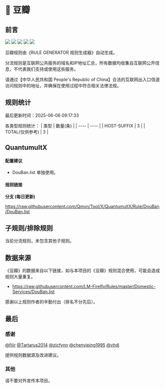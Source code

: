 # 🧸 豆瓣

## 前言

![](https://shields.io/badge/-移除重复规则-ff69b4) ![](https://shields.io/badge/-DOMAIN与DOMAIN--SUFFIX合并-green) ![](https://shields.io/badge/-DOMAIN--SUFFIX间合并-critical) ![](https://shields.io/badge/-DOMAIN--SUFFIX与DOMAIN--KEYWORD合并-blue) ![](https://shields.io/badge/-IP--CIDR(6)合并-blueviolet) 

豆瓣规则由《RULE GENERATOR 规则生成器》自动生成。

分流规则是互联网公共服务的域名和IP地址汇总，所有数据均收集自互联网公开信息，不代表我们支持或使用这些服务。

请通过【中华人民共和国 People's Republic of China】合法的互联网出入口信道访问规则中的地址，并确保在使用过程中符合相关法律法规。

## 规则统计

最后更新时间：2025-06-06 09:17:33

各类型规则统计：
| 类型 | 数量(条)  | 
| ---- | ----  |
| HOST-SUFFIX | 3  | 
| TOTAL(仅供参考) | 3  | 


## QuantumultX 

#### 配置建议
- DouBan.list 单独使用。

#### 规则链接
**分支 (每日更新)**

https://raw.githubusercontent.com/Qmxn/Tool/X/QuantumultX/Rule/DouBan/DouBan.list











## 子规则/排除规则


当前分流规则，未包含其他子规则。

## 数据来源

《豆瓣》的数据来自以下链接，如与本项目的《豆瓣》规则混合使用，可能会造成规则大量重复。

- https://raw.githubusercontent.com/LM-Firefly/Rules/master/Domestic-Services/DouBan.list


感谢以上规则作者的辛勤付出（排名不分先后）。

## 最后

### 感谢

[@fiiir](https://github.com/fiiir) [@Tartarus2014](https://github.com/Tartarus2014) [@zjcfynn](https://github.com/zjcfynn) [@chenyiping1995](https://github.com/chenyiping1995) [@vhdj](https://github.com/vhdj)

提供规则数据源及改进建议。

### 其他

请不要对外宣传本项目。